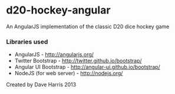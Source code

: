 d20-hockey-angular
==================

An AngularJS implementation of the classic D20 dice hockey game

### Libraries used

* AngularJS - http://angularjs.org/
* Twitter Bootstrap - http://twitter.github.io/bootstrap/
* Angular UI Bootstrap - http://angular-ui.github.io/bootstrap/
* NodeJS (for web server) - http://nodejs.org/

Created by Dave Harris 2013